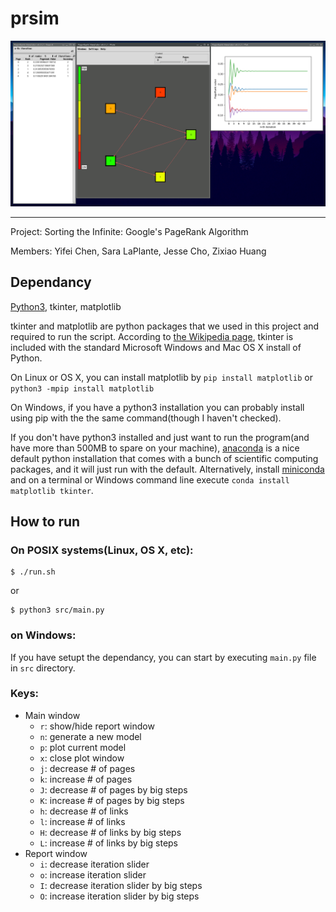 # prsim

![screenshot](https://raw.githubusercontent.com/f8122dac/prsim/master/screenshot.png)

--- 

Project: Sorting the Infinite: Google's PageRank Algorithm

Members: Yifei Chen, Sara LaPlante, Jesse Cho, Zixiao Huang

## Dependancy
[Python3](https://www.python.org/downloads/), tkinter, matplotlib

tkinter and matplotlib are python packages that we used in this project and required to run the script. According to [the Wikipedia page](https://en.wikipedia.org/wiki/Tkinter), tkinter is included with the standard Microsoft Windows and Mac OS X install of Python. 

On Linux or OS X, you can install matplotlib by `pip install matplotlib` or `python3 -mpip install matplotlib` 

On Windows, if you have a python3 installation you can probably install using pip with the the same command(though I haven't checked).

If you don't have python3 installed and just want to run the program(and have more than 500MB to spare on your machine), [anaconda](https://www.anaconda.com/download/) is a nice default python installation that comes with a bunch of scientific computing packages, and it will just run with the default. Alternatively, install [miniconda](https://conda.io/miniconda.html) and on a terminal or Windows command line execute `conda install matplotlib tkinter`.

## How to run
### On POSIX systems(Linux, OS X, etc):

    $ ./run.sh

or

    $ python3 src/main.py
   
### on Windows:

If you have setupt the dependancy, you can start by executing `main.py` file in `src` directory.

### Keys:
- Main window
  - `r`: show/hide report window
  - `n`: generate a new model
  - `p`: plot current model
  - `x`: close plot window
  - `j`: decrease # of pages
  - `k`: increase # of pages
  - `J`: decrease # of pages by big steps
  - `K`: increase # of pages by big steps
  - `h`: decrease # of links
  - `l`: increase # of links
  - `H`: decrease # of links by big steps
  - `L`: increase # of links by big steps
- Report window  
  - `i`: decrease iteration slider
  - `o`: increase iteration slider
  - `I`: decrease iteration slider by big steps
  - `O`: increase iteration slider by big steps
